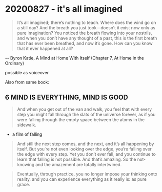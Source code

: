 # 20200827 - it's all imagined

>It’s all imagined; there’s nothing to teach. Where does the wind go on a still day? And the breath you just took—doesn’t it exist now only as pure imagination? You noticed the breath flowing into your nostrils, and when you don’t have any thought of a past, this is the first breath that has ever been breathed, and now it’s gone. How can you know that it ever happened at all?

-- Byron Katie, A Mind at Home With Itself (Chapter 7, At Home in the Ordinary)

possible as voiceover

Also from same book:

## 6 MIND IS EVERYTHING, MIND IS GOOD

>And when you get out of the van and walk, you feel that with every step you might fall through the slats of the universe forever, as if you were falling through the empty space between the atoms in the sidewalk. 

- a film of falling 

>And still the next step comes, and the next, and it’s all happening by itself. But you’re not even looking over the edge, you’re falling over the edge with every step. Yet you don’t ever fall, and you continue to learn that falling is not possible. And that’s amazing. So the not-knowing and the amazement are totally intertwined.

>Eventually, through practice, you no longer impose your thinking onto reality, and you can experience everything as it really is: as pure grace. 
